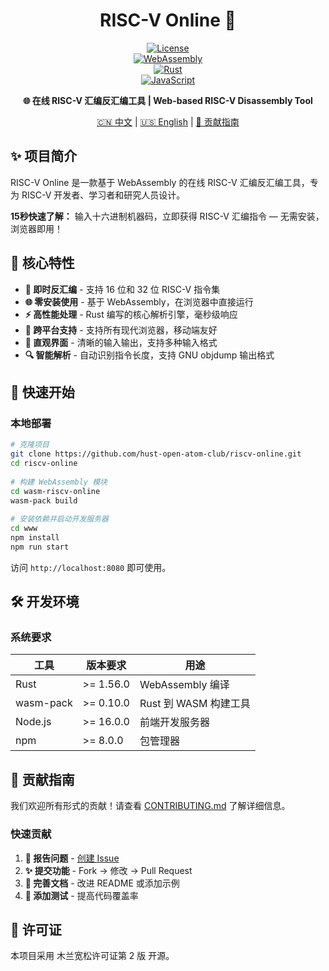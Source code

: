 <div align="center">  
  
# RISC-V Online 🚀  
  
[![License](https://img.shields.io/badge/License-Mulan%20PSL%20v2-blue.svg)](http://license.coscl.org.cn/MulanPSL2)  
[![WebAssembly](https://img.shields.io/badge/WebAssembly-654FF0?logo=webassembly&logoColor=white)](https://webassembly.org/)  
[![Rust](https://img.shields.io/badge/Rust-000000?logo=rust&logoColor=white)](https://www.rust-lang.org/)  
[![JavaScript](https://img.shields.io/badge/JavaScript-F7DF1E?logo=javascript&logoColor=black)](https://developer.mozilla.org/en-US/docs/Web/JavaScript)  
<!-- [![Build Status](https://travis-ci.org/hust-open-atom-club/riscv-online.svg?branch=main)](https://travis-ci.org/hust-open-atom-club/riscv-online)   -->
  
**🌐 在线 RISC-V 汇编反汇编工具 | Web-based RISC-V Disassembly Tool**  
  
[🇨🇳 中文](README.md) | [🇺🇸 English](README.en.md) | [🔧 贡献指南](CONTRIBUTING.md)  
  
</div>  
  
## ✨ 项目简介  
  
RISC-V Online 是一款基于 WebAssembly 的在线 RISC-V 汇编反汇编工具，专为 RISC-V 开发者、学习者和研究人员设计。
  
**15秒快速了解：** 输入十六进制机器码，立即获得 RISC-V 汇编指令 — 无需安装，浏览器即用！
  
## 🎯 核心特性  
  
- **🔧 即时反汇编** - 支持 16 位和 32 位 RISC-V 指令集
- **🌐 零安装使用** - 基于 WebAssembly，在浏览器中直接运行  
- **⚡ 高性能处理** - Rust 编写的核心解析引擎，毫秒级响应  
- **📱 跨平台支持** - 支持所有现代浏览器，移动端友好  
- **🎨 直观界面** - 清晰的输入输出，支持多种输入格式  
- **🔍 智能解析** - 自动识别指令长度，支持 GNU objdump 输出格式  
  
## 🚀 快速开始
  
### 本地部署  
  
```bash  
# 克隆项目
git clone https://github.com/hust-open-atom-club/riscv-online.git  
cd riscv-online  
  
# 构建 WebAssembly 模块
cd wasm-riscv-online  
wasm-pack build  
  
# 安装依赖并启动开发服务器
cd www  
npm install  
npm run start
```

访问 `http://localhost:8080` 即可使用。

## 🛠️ 开发环境  
  
### 系统要求  
  
| 工具 | 版本要求 | 用途 |  
|------|----------|------|  
| Rust | >= 1.56.0 | WebAssembly 编译 |  
| wasm-pack | >= 0.10.0 | Rust 到 WASM 构建工具 |  
| Node.js | >= 16.0.0 | 前端开发服务器 |  
| npm | >= 8.0.0 | 包管理器 |  

## 🤝 贡献指南

我们欢迎所有形式的贡献！请查看 [CONTRIBUTING.md](CONTRIBUTING.md) 了解详细信息。

### 快速贡献  
  
1. **🐛 报告问题** - [创建 Issue](https://github.com/hust-open-atom-club/riscv-online/issues/new)  
2. **✨ 提交功能** - Fork → 修改 → Pull Request  
3. **📝 完善文档** - 改进 README 或添加示例  
4. **🧪 添加测试** - 提高代码覆盖率  

## 📜 许可证

本项目采用 木兰宽松许可证第 2 版 开源。
